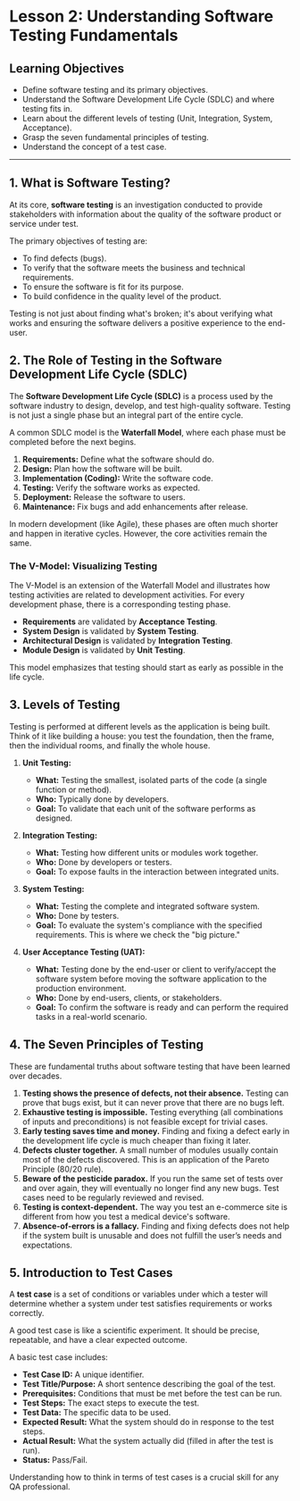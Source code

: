 # Lesson 2: Understanding Software Testing Fundamentals

## Learning Objectives

- Define software testing and its primary objectives.
- Understand the Software Development Life Cycle (SDLC) and where testing fits in.
- Learn about the different levels of testing (Unit, Integration, System, Acceptance).
- Grasp the seven fundamental principles of testing.
- Understand the concept of a test case.

---

## 1. What is Software Testing?

At its core, **software testing** is an investigation conducted to provide stakeholders with information about the quality of the software product or service under test.

The primary objectives of testing are:
- To find defects (bugs).
- To verify that the software meets the business and technical requirements.
- To ensure the software is fit for its purpose.
- To build confidence in the quality level of the product.

Testing is not just about finding what's broken; it's about verifying what works and ensuring the software delivers a positive experience to the end-user.

## 2. The Role of Testing in the Software Development Life Cycle (SDLC)

The **Software Development Life Cycle (SDLC)** is a process used by the software industry to design, develop, and test high-quality software. Testing is not just a single phase but an integral part of the entire cycle.

A common SDLC model is the **Waterfall Model**, where each phase must be completed before the next begins.

1.  **Requirements:** Define what the software should do.
2.  **Design:** Plan how the software will be built.
3.  **Implementation (Coding):** Write the software code.
4.  **Testing:** Verify the software works as expected.
5.  **Deployment:** Release the software to users.
6.  **Maintenance:** Fix bugs and add enhancements after release.

In modern development (like Agile), these phases are often much shorter and happen in iterative cycles. However, the core activities remain the same.

### The V-Model: Visualizing Testing

The V-Model is an extension of the Waterfall Model and illustrates how testing activities are related to development activities. For every development phase, there is a corresponding testing phase.

- **Requirements** are validated by **Acceptance Testing**.
- **System Design** is validated by **System Testing**.
- **Architectural Design** is validated by **Integration Testing**.
- **Module Design** is validated by **Unit Testing**.

This model emphasizes that testing should start as early as possible in the life cycle.

## 3. Levels of Testing

Testing is performed at different levels as the application is being built. Think of it like building a house: you test the foundation, then the frame, then the individual rooms, and finally the whole house.

1.  **Unit Testing:**
    - **What:** Testing the smallest, isolated parts of the code (a single function or method).
    - **Who:** Typically done by developers.
    - **Goal:** To validate that each unit of the software performs as designed.

2.  **Integration Testing:**
    - **What:** Testing how different units or modules work together.
    - **Who:** Done by developers or testers.
    - **Goal:** To expose faults in the interaction between integrated units.

3.  **System Testing:**
    - **What:** Testing the complete and integrated software system.
    - **Who:** Done by testers.
    - **Goal:** To evaluate the system's compliance with the specified requirements. This is where we check the "big picture."

4.  **User Acceptance Testing (UAT):**
    - **What:** Testing done by the end-user or client to verify/accept the software system before moving the software application to the production environment.
    - **Who:** Done by end-users, clients, or stakeholders.
    - **Goal:** To confirm the software is ready and can perform the required tasks in a real-world scenario.

## 4. The Seven Principles of Testing

These are fundamental truths about software testing that have been learned over decades.

1.  **Testing shows the presence of defects, not their absence.** Testing can prove that bugs exist, but it can never prove that there are no bugs left.
2.  **Exhaustive testing is impossible.** Testing everything (all combinations of inputs and preconditions) is not feasible except for trivial cases.
3.  **Early testing saves time and money.** Finding and fixing a defect early in the development life cycle is much cheaper than fixing it later.
4.  **Defects cluster together.** A small number of modules usually contain most of the defects discovered. This is an application of the Pareto Principle (80/20 rule).
5.  **Beware of the pesticide paradox.** If you run the same set of tests over and over again, they will eventually no longer find any new bugs. Test cases need to be regularly reviewed and revised.
6.  **Testing is context-dependent.** The way you test an e-commerce site is different from how you test a medical device's software.
7.  **Absence-of-errors is a fallacy.** Finding and fixing defects does not help if the system built is unusable and does not fulfill the user’s needs and expectations.

## 5. Introduction to Test Cases

A **test case** is a set of conditions or variables under which a tester will determine whether a system under test satisfies requirements or works correctly.

A good test case is like a scientific experiment. It should be precise, repeatable, and have a clear expected outcome.

A basic test case includes:
- **Test Case ID:** A unique identifier.
- **Test Title/Purpose:** A short sentence describing the goal of the test.
- **Prerequisites:** Conditions that must be met before the test can be run.
- **Test Steps:** The exact steps to execute the test.
- **Test Data:** The specific data to be used.
- **Expected Result:** What the system should do in response to the test steps.
- **Actual Result:** What the system actually did (filled in after the test is run).
- **Status:** Pass/Fail.

Understanding how to think in terms of test cases is a crucial skill for any QA professional.